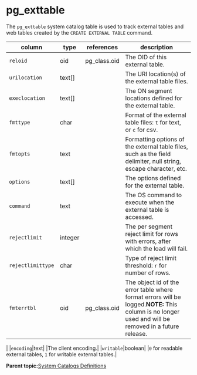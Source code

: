 # pg\_exttable 

The `pg_exttable` system catalog table is used to track external tables and web tables created by the `CREATE EXTERNAL TABLE` command.

|column|type|references|description|
|------|----|----------|-----------|
|`reloid`|oid|pg\_class.oid|The OID of this external table.|
|`urilocation`|text\[\]| |The URI location\(s\) of the external table files.|
|`execlocation`|text\[\]| |The ON segment locations defined for the external table.|
|`fmttype`|char| |Format of the external table files: `t` for text, or `c` for csv.|
|`fmtopts`|text| |Formatting options of the external table files, such as the field delimiter, null string, escape character, etc.|
|`options`|text\[\]| |The options defined for the external table.|
|`command`|text| |The OS command to execute when the external table is accessed.|
|`rejectlimit`|integer| |The per segment reject limit for rows with errors, after which the load will fail.|
|`rejectlimittype`|char| |Type of reject limit threshold: `r` for number of rows.|
|`fmterrtbl`|oid|pg\_class.oid|The object id of the error table where format errors will be logged.**NOTE:** This column is no longer used and will be removed in a future release.

|
|`encoding`|text| |The client encoding.|
|`writable`|boolean| |`0` for readable external tables, `1` for writable external tables.|

**Parent topic:**[System Catalogs Definitions](../system_catalogs/catalog_ref-html.html)

